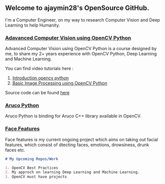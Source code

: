 ## Welcome to ajaymin28's OpenSource GitHub.

I'm a Computer Engineer, on my way to research Computer Vision and Deep Learning to help Humanity.

### [Adavanced Computer Vision using OpenCV Python](https://github.com/ajaymin28/Advanced-Computer-Vision-using-OpenCV-Python)

Advanced Computer Vision using OpenCV Python is a course designed by me, to share my 2+ years experience with OpenCV Python, Deep Learning and Machine Learning.

You can find video tutorials here : 
1. [Introduction opencv python](https://www.youtube.com/playlist?list=PLwRoxHWReaEhVFjTeKlifKUimbw6ZyV7K)
2. [Basic Image Processing using OpenCV Python](https://www.youtube.com/playlist?list=PLwRoxHWReaEiW7Jre38mlmzCZr2GPetIs)

Source code can be found [here](https://github.com/ajaymin28/Advanced-Computer-Vision-using-OpenCV-Python)

### [Aruco Python](https://github.com/ajaymin28/Aruco_python)

Aruco Python is binding for Aruco C++ library available in OpenCV.

### [Face Features](https://face-features.herokuapp.com/)

Face features is my current ongoing project which aims on taking out facial features, which consist of dtecting faces, emotions, drowsiness, drunk faces etc.


```markdown
# My Upcoming Repos/Work 

1. OpenCV Best Practices
2. My approch on learning Deep Learning and Machine Learning.
3. OpenCV must have projects

```
